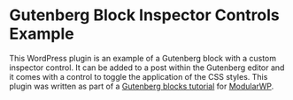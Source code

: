 # Gutenberg Block Inspector Controls Example

This WordPress plugin is an example of a Gutenberg block with a custom inspector control. It can be added to a post within the Gutenberg editor and it comes with a control to toggle the application of the CSS styles. This plugin was written as part of a [Gutenberg blocks tutorial](https://modularwp.com/how-to-build-gutenberg-blocks/) for [ModularWP](https://modularwp.com/).
